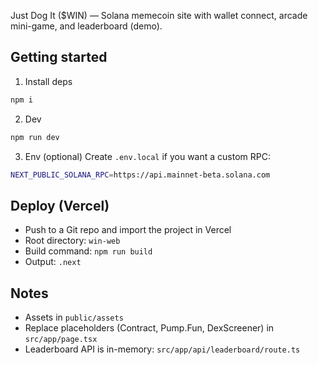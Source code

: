 Just Dog It ($WIN) — Solana memecoin site with wallet connect, arcade mini-game, and leaderboard (demo).

## Getting started

1. Install deps
```bash
npm i
```
2. Dev
```bash
npm run dev
```
3. Env (optional)
Create `.env.local` if you want a custom RPC:
```bash
NEXT_PUBLIC_SOLANA_RPC=https://api.mainnet-beta.solana.com
```

## Deploy (Vercel)
- Push to a Git repo and import the project in Vercel
- Root directory: `win-web`
- Build command: `npm run build`
- Output: `.next`

## Notes
- Assets in `public/assets`
- Replace placeholders (Contract, Pump.Fun, DexScreener) in `src/app/page.tsx`
- Leaderboard API is in-memory: `src/app/api/leaderboard/route.ts`
